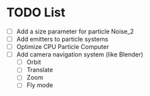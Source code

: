 TODO List
=========

- [ ] Add a size parameter for particle Noise_2
- [ ] Add emitters to particle systems
- [ ] Optimize CPU Particle Computer
- [ ] Add camera navigation system (like Blender)
  - [ ] Orbit
  - [ ] Translate
  - [ ] Zoom
  - [ ] Fly mode
